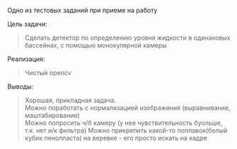 Одно из тестовых заданий при приеме на работу  
  
Цель задачи:
> Cделать детектор по определению уровня жидкости в одинаковых бассейнах, с помощью монокулярной камеры

Реализация:
> Чистый opencv

Выводы:
> Хорошая, прикладная задача.  
> Можно поработать с нормализацией изображения (выравнивание, маштабирование)  
> Можно попросить ч/б камеру (у нее чувствительность буольше, т.к. нет и/к фильтра)
> Можно прикрепить какой-то поплавок(белый кубик пенопласта) на веревке - его просто искать на кадре


